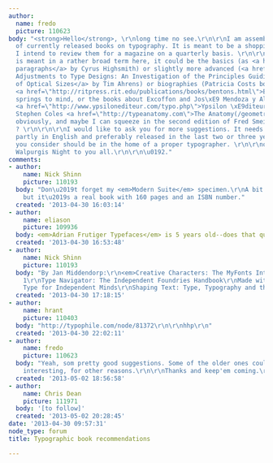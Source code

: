 ```yaml
---
author:
  name: fredo
  picture: 110623
body: "<strong>Hello</strong>, \r\nlong time no see.\r\n\r\nI am assembling a list
  of currently released books on typography. It is meant to be a shopping list as
  I intend to review them for a magazine on a quarterly basis. \r\n\r\nTypography
  is meant in a rather broad term here, it could be the basics (as <a href=\"http://insideparagraphs.com\">Inside
  paragraphs</a> by Cyrus Highsmith) or slightly more advanced (<a href=\"http://markbattypublisher.com/books/typography-monographs-volume-2-size-specific-adjustments-to-type-designs-an-investigation-of-the-principles-guiding-the-design-of-optical-sizes/\">Size-specific
  Adjustments to Type Designs: An Investigation of the Principles Guiding the Design
  of Optical Sizes</a> by Tim Ahrens) or biographies (Patricia Costs book about the
  <a href=\"http://ritpress.rit.edu/publications/books/bentons.html\">Bentons</a>
  springs to mind, or the books about Excoffon and Jos\xE9 Mendoza y Almeida from
  <a href=\"http://www.ypsilonediteur.com/typo.php\">Ypsilon \xE9diteur</a>).\r\nAlso
  Stephen Coles <a href=\"http://typeanatomy.com\">The Anatomy(/geometry) of Type</a>
  obviously, and maybe I can squeeze in the second edition of Fred Smeijers <a href=\"http://www.hyphenpress.co.uk/books/978-0-907259-42-8\">Counterpunch</a>
  ? \r\n\r\n\r\nI would like to ask you for more suggestions. It needs to be at least
  partly in English and preferably released in the last two or three years. Anything
  you consider should be in the home of a proper typographer. \r\n\r\nok, a happy
  Walpurgis Night to you all.\r\n\r\n\u0192."
comments:
- author:
    name: Nick Shinn
    picture: 110193
  body: "Don\u2019t forget my <em>Modern Suite</em> specimen.\r\nA bit older (2005),
    but it\u2019s a real book with 160 pages and an ISBN number."
  created: '2013-04-30 16:03:14'
- author:
    name: eliason
    picture: 109936
  body: <em>Adrian Frutiger Typefaces</em> is 5 years old--does that qualify?
  created: '2013-04-30 16:53:48'
- author:
    name: Nick Shinn
    picture: 110193
  body: "By Jan Middendorp:\r\n<em>Creative Characters: The MyFonts Interviews, Vol.
    1\r\nType Navigator: The Independent Foundries Handbook\r\nMade with FontFont:
    Type for Independent Minds\r\nShaping Text: Type, Typography and the Reader</em>"
  created: '2013-04-30 17:18:15'
- author:
    name: hrant
    picture: 110403
  body: "http://typophile.com/node/81372\r\n\r\nhhp\r\n"
  created: '2013-04-30 22:02:11'
- author:
    name: fredo
    picture: 110623
  body: "Yeah, som pretty good suggestions. Some of the older ones could still be
    interesting, for other reasons.\r\n\r\nThanks and keep'em coming.\r\n\r\n"
  created: '2013-05-02 18:56:58'
- author:
    name: Chris Dean
    picture: 111971
  body: '[to follow]'
  created: '2013-05-02 20:28:45'
date: '2013-04-30 09:57:31'
node_type: forum
title: Typographic book recommendations

---
```


